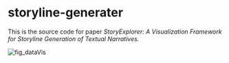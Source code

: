 <!--
 * @Author: Clover 304363641@qq.com
 * @Date: 2022-07-24 16:02:20
 * @LastEditors: Clover 304363641@qq.com
 * @LastEditTime: 2023-12-01 11:53:12
 * @FilePath: \storyline-generator\README.md
 * @Description: 
 * 
 * Copyright (c) 2023 by ${git_name_email}, All Rights Reserved. 
-->
# storyline-generater

This is the source code for paper *StoryExplorer: A Visualization Framework for Storyline Generation of Textual Narratives.*

![fig_dataVis]([https://raw.githubusercontent.com/Clover-yee/StoryExplorer/blob/v3.0/public/img/teaser.png](https://github.com/Clover-yee/StoryExplorer/blob/v3.0/public/img/teaser.png))
